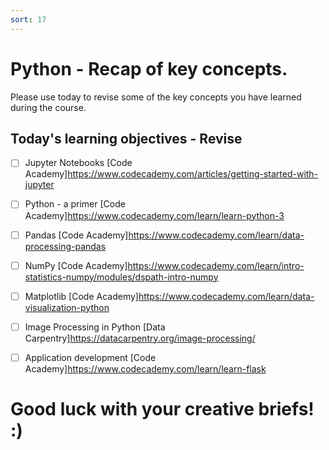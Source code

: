 ```yaml
---
sort: 17
---
```


# Python - Recap of key concepts.

Please use today to revise some of the key concepts you have learned during the course.

## Today's learning objectives - Revise

- [ ] Jupyter Notebooks [Code Academy]<https://www.codecademy.com/articles/getting-started-with-jupyter>
- [ ] Python - a primer [Code Academy]<https://www.codecademy.com/learn/learn-python-3>
- [ ] Pandas [Code Academy]<https://www.codecademy.com/learn/data-processing-pandas>
- [ ] NumPy [Code Academy]<https://www.codecademy.com/learn/intro-statistics-numpy/modules/dspath-intro-numpy>
- [ ] Matplotlib [Code Academy]<https://www.codecademy.com/learn/data-visualization-python>
- [ ] Image Processing in Python [Data Carpentry]<https://datacarpentry.org/image-processing/>
- [ ] Application development [Code Academy]<https://www.codecademy.com/learn/learn-flask>



# Good luck with your creative briefs! :)
